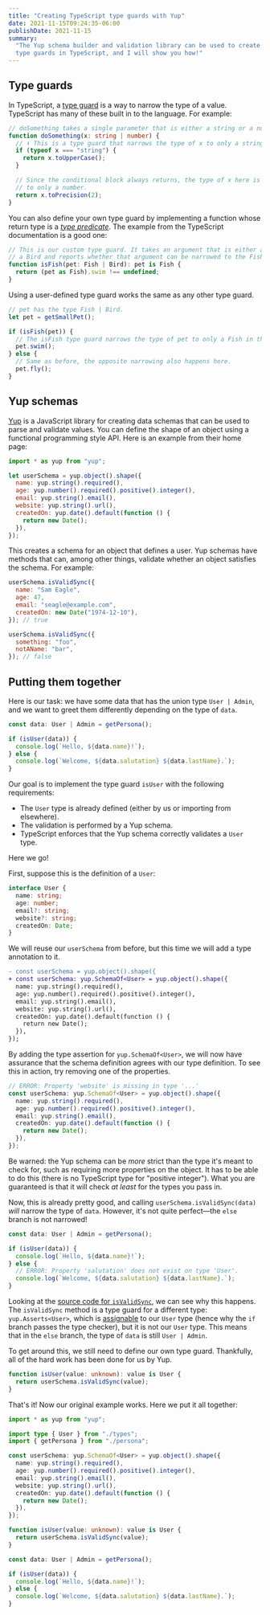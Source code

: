 ```yaml
---
title: "Creating TypeScript type guards with Yup"
date: 2021-11-15T09:24:35-06:00
publishDate: 2021-11-15
summary:
  "The Yup schema builder and validation library can be used to create powerful
  type guards in TypeScript, and I will show you how!"
---
```


## Type guards

In TypeScript, a
[type guard](https://www.typescriptlang.org/docs/handbook/2/narrowing.html) is a
way to narrow the type of a value. TypeScript has many of these built in to the
language. For example:

```ts
// doSomething takes a single parameter that is either a string or a number.
function doSomething(x: string | number) {
  // ⬇ This is a type guard that narrows the type of x to only a string.
  if (typeof x === "string") {
    return x.toUpperCase();
  }

  // Since the conditional block always returns, the type of x here is narrowed
  // to only a number.
  return x.toPrecision(2);
}
```

You can also define your own type guard by implementing a function whose return
type is a
[_type predicate_](https://www.typescriptlang.org/docs/handbook/2/narrowing.html#using-type-predicates).
The example from the TypeScript documentation is a good one:

```ts
// This is our custom type guard. It takes an argument that is either a Fish or
// a Bird and reports whether that argument can be narrowed to the Fish type.
function isFish(pet: Fish | Bird): pet is Fish {
  return (pet as Fish).swim !== undefined;
}
```

Using a user-defined type guard works the same as any other type guard.

```ts
// pet has the type Fish | Bird.
let pet = getSmallPet();

if (isFish(pet)) {
  // The isFish type guard narrows the type of pet to only a Fish in this block.
  pet.swim();
} else {
  // Same as before, the opposite narrowing also happens here.
  pet.fly();
}
```

## Yup schemas

[Yup](https://github.com/jquense/yup) is a JavaScript library for creating data
schemas that can be used to parse and validate values. You can define the shape
of an object using a functional programming style API. Here is an example from
their home page:

```js
import * as yup from "yup";

let userSchema = yup.object().shape({
  name: yup.string().required(),
  age: yup.number().required().positive().integer(),
  email: yup.string().email(),
  website: yup.string().url(),
  createdOn: yup.date().default(function () {
    return new Date();
  }),
});
```

This creates a schema for an object that defines a user. Yup schemas have
methods that can, among other things, validate whether an object satisfies the
schema. For example:

```js
userSchema.isValidSync({
  name: "Sam Eagle",
  age: 47,
  email: "seagle@example.com",
  createdOn: new Date("1974-12-10"),
}); // true

userSchema.isValidSync({
  something: "foo",
  notAName: "bar",
}); // false
```

## Putting them together

Here is our task: we have some data that has the union type
<code>User&nbsp;|&nbsp;Admin</code>, and we want to greet them differently
depending on the type of `data`.

```ts
const data: User | Admin = getPersona();

if (isUser(data)) {
  console.log(`Hello, ${data.name}!`);
} else {
  console.log(`Welcome, ${data.salutation} ${data.lastName}.`);
}
```

Our goal is to implement the type guard `isUser` with the following
requirements:

- The `User` type is already defined (either by us or importing from elsewhere).
- The validation is performed by a Yup schema.
- TypeScript enforces that the Yup schema correctly validates a `User` type.

Here we go!

First, suppose this is the definition of a `User`:

```ts
interface User {
  name: string;
  age: number;
  email?: string;
  website?: string;
  createdOn: Date;
}
```

We will reuse our `userSchema` from before, but this time we will add a type
annotation to it.

```diff
- const userSchema = yup.object().shape({
+ const userSchema: yup.SchemaOf<User> = yup.object().shape({
  name: yup.string().required(),
  age: yup.number().required().positive().integer(),
  email: yup.string().email(),
  website: yup.string().url(),
  createdOn: yup.date().default(function () {
    return new Date();
  }),
});
```

By adding the type assertion for `yup.SchemaOf<User>`, we will now have
assurance that the schema definition agrees with our type definition. To see
this in action, try removing one of the properties.

```ts
// ERROR: Property 'website' is missing in type '...'
const userSchema: yup.SchemaOf<User> = yup.object().shape({
  name: yup.string().required(),
  age: yup.number().required().positive().integer(),
  email: yup.string().email(),
  createdOn: yup.date().default(function () {
    return new Date();
  }),
});
```

Be warned: the Yup schema can be _more_ strict than the type it's meant to check
for, such as requiring more properties on the object. It has to be able to do
this (there is no TypeScript type for "positive integer"). What you are
guaranteed is that it will check _at least_ for the types you pass in.

Now, this is already pretty good, and calling `userSchema.isValidSync(data)`
_will_ narrow the type of `data`. However, it's not quite perfect—the `else`
branch is not narrowed!

```ts
const data: User | Admin = getPersona();

if (isUser(data)) {
  console.log(`Hello, ${data.name}!`);
} else {
  // ERROR: Property 'salutation' does not exist on type 'User'.
  console.log(`Welcome, ${data.salutation} ${data.lastName}.`);
}
```

Looking at the
[source code for `isValidSync`](https://github.com/jquense/yup/blob/94cfd11b3f23e10f731efac05c5525829d10ded1/src/schema.ts?_pjax=%23js-repo-pjax-container%3Afirst-of-type%2C%20div%5Bitemtype%3D%22http%3A%2F%2Fschema.org%2FSoftwareSourceCode%22%5D%20main%3Afirst-of-type%2C%20%5Bdata-pjax-container%5D%3Afirst-of-type#L461-L464),
we can see why this happens. The `isValidSync` method is a type guard for a
different type: `yup.Asserts<User>`, which is
[assignable](https://www.typescriptlang.org/docs/handbook/type-compatibility.html)
to our `User` type (hence why the `if` branch passes the type checker), but it
is not our `User` type. This means that in the `else` branch, the type of `data`
is still `User | Admin`.

To get around this, we still need to define our own type guard. Thankfully, all
of the hard work has been done for us by Yup.

```ts
function isUser(value: unknown): value is User {
  return userSchema.isValidSync(value);
}
```

That's it! Now our original example works. Here we put it all together:

```ts
import * as yup from "yup";

import type { User } from "./types";
import { getPersona } from "./persona";

const userSchema: yup.SchemaOf<User> = yup.object().shape({
  name: yup.string().required(),
  age: yup.number().required().positive().integer(),
  email: yup.string().email(),
  website: yup.string().url(),
  createdOn: yup.date().default(function () {
    return new Date();
  }),
});

function isUser(value: unknown): value is User {
  return userSchema.isValidSync(value);
}

const data: User | Admin = getPersona();

if (isUser(data)) {
  console.log(`Hello, ${data.name}!`);
} else {
  console.log(`Welcome, ${data.salutation} ${data.lastName}.`);
}
```
